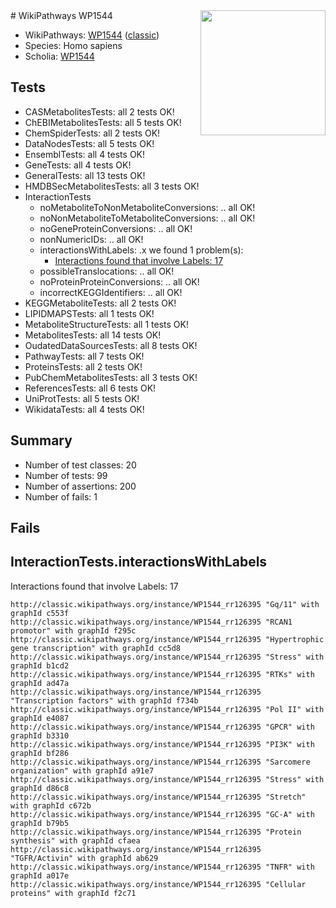 <img style="float: right; width: 200px" src="https://upload.wikimedia.org/wikipedia/commons/thumb/8/83/Wplogo_with_text_500.png/640px-Wplogo_with_text_500.png" />
# WikiPathways WP1544

* WikiPathways: [WP1544](https://wikipathways.org/pathways/WP1544) ([classic](https://classic.wikipathways.org/instance/WP1544))
* Species: Homo sapiens
* Scholia: [WP1544](https://scholia.toolforge.org/wikipathways/WP1544)
## Tests
* CASMetabolitesTests: all 2 tests OK!
* ChEBIMetabolitesTests: all 5 tests OK!
* ChemSpiderTests: all 2 tests OK!
* DataNodesTests: all 5 tests OK!
* EnsemblTests: all 4 tests OK!
* GeneTests: all 4 tests OK!
* GeneralTests: all 13 tests OK!
* HMDBSecMetabolitesTests: all 3 tests OK!
* InteractionTests
    * noMetaboliteToNonMetaboliteConversions: .. all OK!
    * noNonMetaboliteToMetaboliteConversions: .. all OK!
    * noGeneProteinConversions: .. all OK!
    * nonNumericIDs: .. all OK!
    * interactionsWithLabels: .x we found 1 problem(s):
        * [Interactions found that involve Labels: 17](#fe97a8bf)
    * possibleTranslocations: .. all OK!
    * noProteinProteinConversions: .. all OK!
    * incorrectKEGGIdentifiers: .. all OK!
* KEGGMetaboliteTests: all 2 tests OK!
* LIPIDMAPSTests: all 1 tests OK!
* MetaboliteStructureTests: all 1 tests OK!
* MetabolitesTests: all 14 tests OK!
* OudatedDataSourcesTests: all 8 tests OK!
* PathwayTests: all 7 tests OK!
* ProteinsTests: all 2 tests OK!
* PubChemMetabolitesTests: all 3 tests OK!
* ReferencesTests: all 6 tests OK!
* UniProtTests: all 5 tests OK!
* WikidataTests: all 4 tests OK!


## Summary

* Number of test classes: 20
* Number of tests: 99
* Number of assertions: 200
* Number of fails: 1

## Fails

<a name="fe97a8bf" />

## InteractionTests.interactionsWithLabels

Interactions found that involve Labels: 17
```
http://classic.wikipathways.org/instance/WP1544_rr126395 "Gq/11" with graphId c553f
http://classic.wikipathways.org/instance/WP1544_rr126395 "RCAN1 promotor" with graphId f295c
http://classic.wikipathways.org/instance/WP1544_rr126395 "Hypertrophic gene transcription" with graphId cc5d8
http://classic.wikipathways.org/instance/WP1544_rr126395 "Stress" with graphId b1cd2
http://classic.wikipathways.org/instance/WP1544_rr126395 "RTKs" with graphId ad47a
http://classic.wikipathways.org/instance/WP1544_rr126395 "Transcription factors" with graphId f734b
http://classic.wikipathways.org/instance/WP1544_rr126395 "Pol II" with graphId e4087
http://classic.wikipathways.org/instance/WP1544_rr126395 "GPCR" with graphId b3310
http://classic.wikipathways.org/instance/WP1544_rr126395 "PI3K" with graphId bf286
http://classic.wikipathways.org/instance/WP1544_rr126395 "Sarcomere organization" with graphId a91e7
http://classic.wikipathways.org/instance/WP1544_rr126395 "Stress" with graphId d86c8
http://classic.wikipathways.org/instance/WP1544_rr126395 "Stretch" with graphId c672b
http://classic.wikipathways.org/instance/WP1544_rr126395 "GC-A" with graphId b79b5
http://classic.wikipathways.org/instance/WP1544_rr126395 "Protein synthesis" with graphId cfaea
http://classic.wikipathways.org/instance/WP1544_rr126395 "TGFR/Activin" with graphId ab629
http://classic.wikipathways.org/instance/WP1544_rr126395 "TNFR" with graphId a017e
http://classic.wikipathways.org/instance/WP1544_rr126395 "Cellular proteins" with graphId f2c71
```


